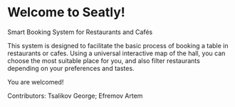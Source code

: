 # Welcome to Seatly!
Smart Booking System for Restaurants and Cafés

This system is designed to facilitate the basic process of booking a table in restaurants or cafes. 
Using a universal interactive map of the hall, you can choose the most suitable place for you, and also filter restaurants depending on your preferences and tastes.

You are welcomed!






Contributors:
Tsalikov George;
Efremov Artem